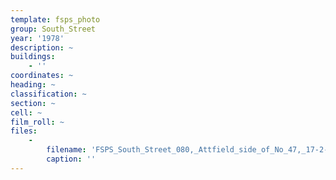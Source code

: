 ```yaml
---
template: fsps_photo
group: South_Street
year: '1978'
description: ~
buildings:
    - ''
coordinates: ~
heading: ~
classification: ~
section: ~
cell: ~
film_roll: ~
files:
    -
        filename: 'FSPS_South_Street_080,_Attfield_side_of_No_47,_17-2-O,_1978.png'
        caption: ''
---
```

